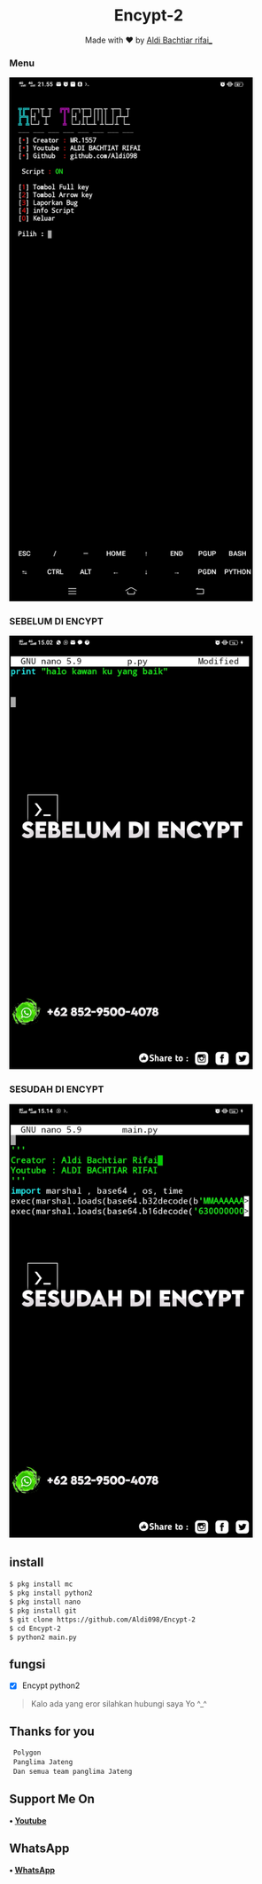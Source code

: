 <h1 align="center">
  Encypt-2
</h1>
</div>
<p align="center">
  Made with ❤️ by <a href="https://github.com/Aldi098">Aldi Bachtiar rifai_</a>
</p>
<p align="center">
 
### Menu
 <img src="https://github.com/Aldi098/key/blob/main/Screenshot_20211114_215516.jpg" width="440" title="Menu" alt="Menu">
</p>


### SEBELUM DI ENCYPT
 <img src="https://github.com/Aldi098/Encypt-2/blob/main/20211120_151312.jpg" width="440" title="Menu" alt="Menu">
</p>

### SESUDAH DI ENCYPT
 <img src="https://github.com/Aldi098/Encypt-2/blob/main/20211120_151542.jpg" width="440" title="Menu" alt="Menu">
</p>


## install
```python3
$ pkg install mc
$ pkg install python2
$ pkg install nano
$ pkg install git
$ git clone https://github.com/Aldi098/Encypt-2
$ cd Encypt-2
$ python2 main.py

```

## fungsi
- [x] Encypt python2

> Kalo ada yang eror silahkan hubungi saya Yo ^_^

## Thanks for you
```php
 Polygon
 Panglima Jateng
 Dan semua team panglima Jateng
```
## Support Me On
<b>• [Youtube](https://youtube.com/channel/UC7ygjAbDjuiN76PqOlJm40A)</b>
</br>
## WhatsApp
<b>• [WhatsApp](https://api.whatsapp.com/send?phone=+62852-9500-4078&text=Assalamualaikum)</b>
<br>
